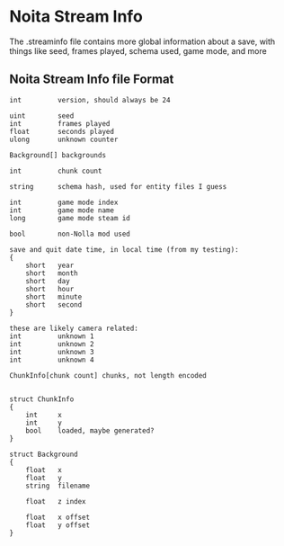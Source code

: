 # Noita Stream Info
The .streaminfo file contains more global information about a save, with things like seed, frames played, schema used, game mode, and more


## Noita Stream Info file Format

```
int         version, should always be 24

uint        seed
int         frames played
float       seconds played
ulong       unknown counter

Background[] backgrounds

int         chunk count

string      schema hash, used for entity files I guess

int         game mode index
int         game mode name
long        game mode steam id

bool        non-Nolla mod used

save and quit date time, in local time (from my testing):
{
    short   year
    short   month
    short   day
    short   hour
    short   minute
    short   second
}

these are likely camera related:
int         unknown 1
int         unknown 2
int         unknown 3
int         unknown 4

ChunkInfo[chunk count] chunks, not length encoded


struct ChunkInfo
{
    int     x
    int     y
    bool    loaded, maybe generated?
}

struct Background
{
    float   x
    float   y
    string  filename

    float   z index

    float   x offset
    float   y offset
}
```

